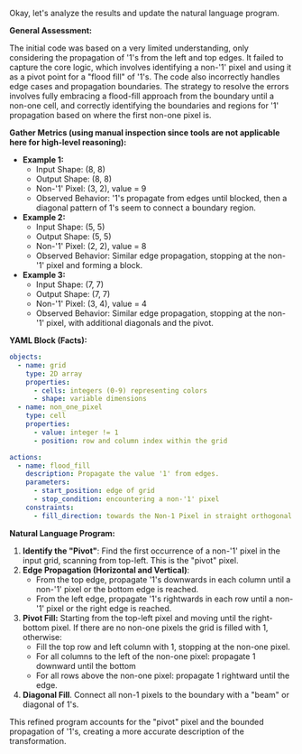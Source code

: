 Okay, let's analyze the results and update the natural language program.

**General Assessment:**

The initial code was based on a very limited understanding, only considering the propagation of '1's from the left and top edges. It failed to capture the core logic, which involves identifying a non-'1' pixel and using it as a pivot point for a "flood fill" of '1's. The code also incorrectly handles edge cases and propagation boundaries. The strategy to resolve the errors involves fully embracing a flood-fill approach from the boundary until a non-one cell, and correctly identifying the boundaries and regions for '1' propagation based on where the first non-one pixel is.

**Gather Metrics (using manual inspection since tools are not applicable here for high-level reasoning):**

*   **Example 1:**
    *   Input Shape: (8, 8)
    *   Output Shape: (8, 8)
    *   Non-'1' Pixel: (3, 2), value = 9
    *   Observed Behavior: '1's propagate from edges until blocked, then a diagonal pattern of 1's seem to connect a boundary region.
*   **Example 2:**
    *   Input Shape: (5, 5)
    *   Output Shape: (5, 5)
    *   Non-'1' Pixel: (2, 2), value = 8
    *   Observed Behavior: Similar edge propagation, stopping at the non-'1' pixel and forming a block.
*   **Example 3:**
    *   Input Shape: (7, 7)
    *   Output Shape: (7, 7)
    *   Non-'1' Pixel: (3, 4), value = 4
    *   Observed Behavior: Similar edge propagation, stopping at the non-'1' pixel, with additional diagonals and the pivot.

**YAML Block (Facts):**


```yaml
objects:
  - name: grid
    type: 2D array
    properties:
      - cells: integers (0-9) representing colors
      - shape: variable dimensions
  - name: non_one_pixel
    type: cell
    properties:
      - value: integer != 1
      - position: row and column index within the grid

actions:
  - name: flood_fill
    description: Propagate the value '1' from edges.
    parameters:
      - start_position: edge of grid
      - stop_condition: encountering a non-'1' pixel
    constraints:
      - fill_direction: towards the Non-1 Pixel in straight orthogonal lines.
```


**Natural Language Program:**

1.  **Identify the "Pivot"**: Find the first occurrence of a non-'1' pixel in the input grid, scanning from top-left. This is the "pivot" pixel.
2.  **Edge Propagation (Horizontal and Vertical)**:
    *   From the top edge, propagate '1's downwards in each column until a non-'1' pixel or the bottom edge is reached.
    *   From the left edge, propagate '1's rightwards in each row until a non-'1' pixel or the right edge is reached.
3.  **Pivot Fill:** Starting from the top-left pixel and moving until the right-bottom pixel. If there are no non-one pixels the grid is filled with 1, otherwise:
    *   Fill the top row and left column with 1, stopping at the non-one pixel.
    *   For all columns to the left of the non-one pixel: propagate 1 downward until the bottom
    *   For all rows above the non-one pixel: propagate 1 rightward until the edge.
4. **Diagonal Fill**. Connect all non-1 pixels to the boundary with a "beam" or diagonal of 1's.

This refined program accounts for the "pivot" pixel and the bounded propagation of '1's, creating a more accurate description of the transformation.
